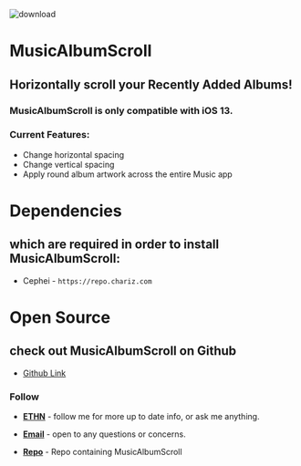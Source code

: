 ![download](https://i.ibb.co/0nQjdW1/banner.png)

# MusicAlbumScroll

## Horizontally scroll your Recently Added Albums!

### MusicAlbumScroll is only compatible with iOS 13.

### Current Features:
* Change horizontal spacing
* Change vertical spacing
* Apply round album artwork across the entire Music app

# Dependencies
## which are required in order to install MusicAlbumScroll:

* Cephei - `https://repo.chariz.com`

# Open Source
## check out MusicAlbumScroll on Github
* [Github Link](https://github.com/nahtedetihw/MusicAlbumScroll)


### Follow

* [**ETHN**](https://twitter.com/ethanwhited) - follow me for more up to date info, or ask me anything.

* [**Email**](mailto:ethanwhited2208@gmail.com) - open to any questions or concerns.

* [**Repo**](https://repo.twickd.com) - Repo containing MusicAlbumScroll
